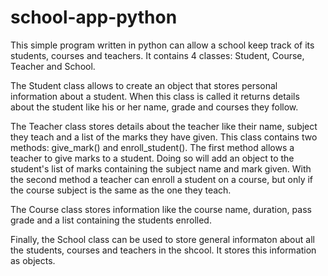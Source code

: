 # school-app-python

This simple program written in python can allow a school keep track of its students, courses and teachers. It contains 4 classes: Student, Course, Teacher and School. 

The Student class allows to create an object that stores personal information about a student. When this class is called it returns details about the student like his or her name, grade and courses they follow.

The Teacher class stores details about the teacher like their name, subject they teach and a list of the marks they have given. This class contains two methods: give_mark() and enroll_student(). The first method allows a teacher to give marks to a student. Doing so will add an object to the student's list of marks containing the subject name and mark given. With the second method a teacher can enroll a student on a course, but only if the course subject is the same as the one they teach.

The Course class stores information like the course name, duration, pass grade and a list containing the students enrolled. 

Finally, the School class can be used to store general informaton about all the students, courses and teachers in the shcool. It stores this information as objects.

